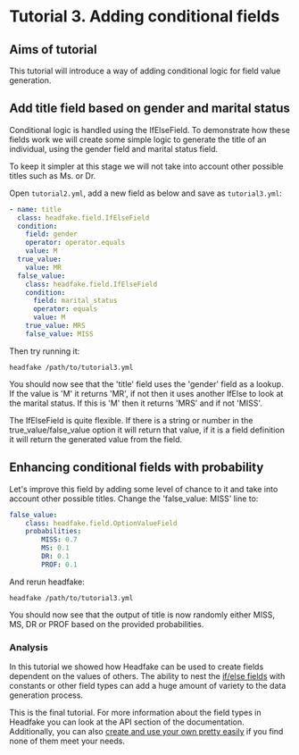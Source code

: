 # Tutorial 3. Adding conditional fields

## Aims of tutorial
This tutorial will introduce a way of adding conditional logic for field value generation.

## Add title field based on gender and marital status
Conditional logic is handled using the IfElseField. To demonstrate how these fields work we will create some simple logic to generate the title of an individual, using the gender field and marital status field.

To keep it simpler at this stage we will not take into account other possible titles such as Ms. or Dr.

Open `tutorial2.yml`, add a new field as below and save as `tutorial3.yml`:

```yaml
- name: title
  class: headfake.field.IfElseField
  condition:
    field: gender
    operator: operator.equals
    value: M
  true_value:
    value: MR
  false_value:
    class: headfake.field.IfElseField
    condition:
      field: marital_status
      operator: equals
      value: M
    true_value: MRS
    false_value: MISS
```

Then try running it:
```
headfake /path/to/tutorial3.yml
```

You should now see that the 'title' field uses the 'gender' field as a lookup. If the value is 'M' it returns 'MR', if not then it uses another IfElse to look at the marital status. If this is 'M' then it returns 'MRS' and if not 'MISS'.

The IfElseField is quite flexible. If there is a string or number in the true_value/false_value option it will return that value, if it is a field definition it will return the generated value from the field.

## Enhancing conditional fields with probability
Let's improve this field by adding some level of chance to it and take into account other possible titles. Change the 'false_value: MISS' line to:

```yaml
false_value:
    class: headfake.field.OptionValueField
    probabilities:
        MISS: 0.7
        MS: 0.1
        DR: 0.1
        PROF: 0.1
```

And rerun headfake:
 ```
headfake /path/to/tutorial3.yml
```

You should now see that the output of title is now randomly either MISS, MS, DR or PROF based on the provided probabilities.

### Analysis
In this tutorial we showed how Headfake can be used to create fields dependent on the values of others. The ability to nest the [if/else fields](../../api/field/core#headfake.field.core.IfElseField) with constants or other field types can add a huge amount of variety to the data generation process.

This is the final tutorial. For more information about the field types in Headfake you can look at the API section of the documentation. Additionally, you can also [create and use your own pretty easily](../../how-to/create-custom-field) if you find none of them meet your needs.


